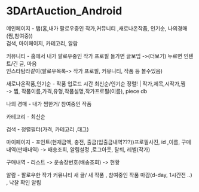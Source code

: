 # 3DArtAuction_Android

메인페이지 - 탭(홈,내가 팔로우중인 작가,커뮤니티 ,새로나온작품, 인기순, 나의경매(찜,참여중)) <br>
검색, 마이페이지, 카테고리, 알람

커뮤니티 - 홈에서 내가 팔로우중인 작가 프로필 들가면 글보임 ->(더보기) 누르면 인텐트/긴 글, 마음 <br>
인스타탐라같이(팔로우목록-> 작가 프로필, 커뮤니티, 작품 등 볼수있음)

새로나온작품,인기순 - 작품 업로드 시간 최신순/인기순 정렬! | 작가,제목,시작가,찜 <br>
						-> 찜, 작품이름,가격,유형,작품설명,작가프로필(이름), piece db

나의 경매 - 내가 찜한거/ 참여중인 작품

카테고리 - 최신순

검색 - 정렬필터(가격, 카테고리 ,태그) 

마이페이지 - 포인트(현재금액, 충전, 출금(입출금내역???))프로필사진, id ,이름, 구매내역(판매내역) -> 배송조회, 알림설정 ,로그아웃, 탈퇴, 레벨(작가)

구매내역 - 리스트 -> 운송장번호(배송조회) -> 현황 

알람 - 팔로우한 작가 커뮤니티 새 글/ 새 작품 , 참여중인 작품 마감(d-day, 1시간전 ..) , 낙찰 확인 알림
